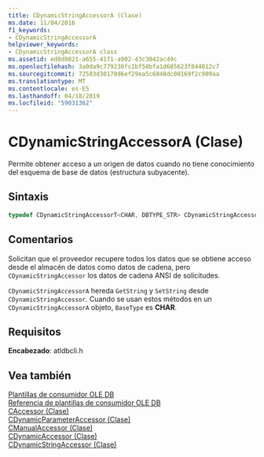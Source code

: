 ```yaml
---
title: CDynamicStringAccessorA (Clase)
ms.date: 11/04/2016
f1_keywords:
- CDynamicStringAccessorA
helpviewer_keywords:
- CDynamicStringAccessorA class
ms.assetid: ed0d9821-a655-41f1-a902-43c3042ac49c
ms.openlocfilehash: 3a0da9c779230fc1bf58bfa1d685623f844012c7
ms.sourcegitcommit: 72583d30170d6ef29ea5c6848dc00169f2c909aa
ms.translationtype: MT
ms.contentlocale: es-ES
ms.lasthandoff: 04/18/2019
ms.locfileid: "59031362"
---
```

# <a name="cdynamicstringaccessora-class"></a>CDynamicStringAccessorA (Clase)

Permite obtener acceso a un origen de datos cuando no tiene conocimiento del esquema de base de datos (estructura subyacente).

## <a name="syntax"></a>Sintaxis

```cpp
typedef CDynamicStringAccessorT<CHAR, DBTYPE_STR> CDynamicStringAccessorA;
```

## <a name="remarks"></a>Comentarios

Solicitan que el proveedor recupere todos los datos que se obtiene acceso desde el almacén de datos como datos de cadena, pero `CDynamicStringAccessor` los datos de cadena ANSI de solicitudes.

`CDynamicStringAccessorA` hereda `GetString` y `SetString` desde `CDynamicStringAccessor`. Cuando se usan estos métodos en un `CDynamicStringAccessorA` objeto, `BaseType` es **CHAR**.

## <a name="requirements"></a>Requisitos

**Encabezado**: atldbcli.h

## <a name="see-also"></a>Vea también

[Plantillas de consumidor OLE DB](../../data/oledb/ole-db-consumer-templates-cpp.md)<br/>
[Referencia de plantillas de consumidor OLE DB](../../data/oledb/ole-db-consumer-templates-reference.md)<br/>
[CAccessor (Clase)](../../data/oledb/caccessor-class.md)<br/>
[CDynamicParameterAccessor (Clase)](../../data/oledb/cdynamicparameteraccessor-class.md)<br/>
[CManualAccessor (Clase)](../../data/oledb/cmanualaccessor-class.md)<br/>
[CDynamicAccessor (Clase)](../../data/oledb/cdynamicaccessor-class.md)<br/>
[CDynamicStringAccessor (Clase)](../../data/oledb/cdynamicstringaccessor-class.md)<br/>
